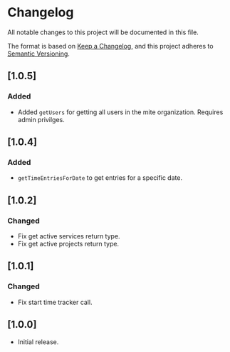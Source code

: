 # Changelog

All notable changes to this project will be documented in this file.

The format is based on [Keep a Changelog](https://keepachangelog.com/en/1.0.0/),
and this project adheres to [Semantic Versioning](https://semver.org/spec/v2.0.0.html).

## [1.0.5]

### Added

- Added `getUsers` for getting all users in the mite organization. Requires admin privilges.

## [1.0.4]

### Added

- `getTimeEntriesForDate` to get entries for a specific date.

## [1.0.2]

### Changed

- Fix get active services return type.
- Fix get active projects return type.

## [1.0.1]

### Changed

- Fix start time tracker call.

## [1.0.0]

- Initial release.
